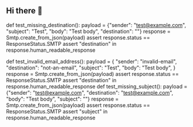 ## Hi there 👋

<!--
**anshika2101/anshika2101** is a ✨ _special_ ✨ repository because its `README.md` (this file) appears on your GitHub profile.

Here are some ideas to get you started:

- 🔭 I’m currently working on ...
- 🌱 I’m currently learning ...
- 👯 I’m looking to collaborate on ...
- 🤔 I’m looking for help with ...
- 💬 Ask me about ...
- 📫 How to reach me: ...
- 😄 Pronouns: ...
- ⚡ Fun fact: ...
-->

def test_missing_destination():
    payload = {"sender": "test@example.com", "subject": "Test", "body": "Test body", "destination": ""}
    response = Smtp.create_from_json(payload)
    assert response.status == ResponseStatus.SMTP
    assert "destination" in response.human_readable_response

def test_invalid_email_address():
    payload = {
        "sender": "invalid-email",
        "destination": "not-an-email",
        "subject": "Test",
        "body": "Test body",
    }
    response = Smtp.create_from_json(payload)
    assert response.status == ResponseStatus.SMTP
    assert "destination" in response.human_readable_response
def test_missing_subject():
    payload = {"sender": "test@example.com", "destination": "test@example.com", "body": "Test body", "subject": ""}
    response = Smtp.create_from_json(payload)
    assert response.status == ResponseStatus.SMTP
    assert "subject" in response.human_readable_response

